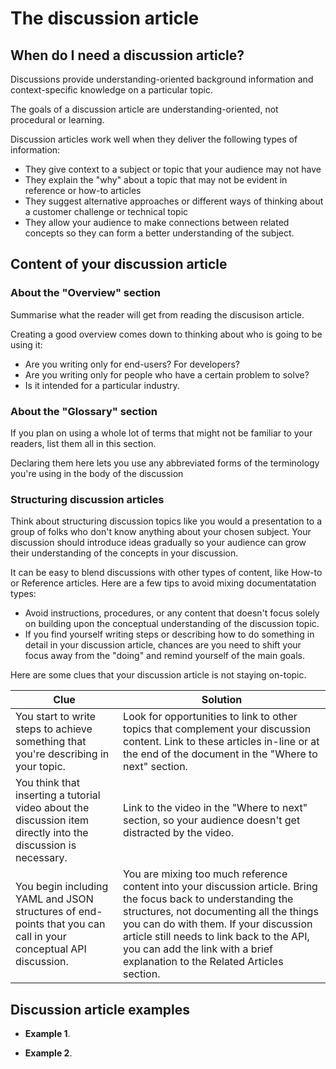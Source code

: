 # The discussion article

## When do I need a discussion article?

Discussions provide understanding-oriented background information and context-specific knowledge on a particular topic.

The goals of a discussion article are understanding-oriented, not procedural or learning.

Discussion articles work well when they deliver the following types of information:

* They give context to a subject or topic that your audience may not have
* They explain the "why" about a topic that may not be evident in reference or how-to articles
* They suggest alternative approaches or different ways of thinking about a customer challenge or technical topic
* They allow your audience to make connections between related concepts so they can form a better understanding of the subject.

## Content of your discussion article

### About the "Overview" section

Summarise what the reader will get from reading the discusison article.

Creating a good overview comes down to thinking about who is going to be using it:

* Are you writing only for end-users? For developers?
* Are you writing only for people who have a certain problem to solve?
* Is it intended for a particular industry.

### About the "Glossary" section

If you plan on using a whole lot of terms that might not be familiar to your readers, list them all in this section.

Declaring them here lets you use any abbreviated forms of the terminology you're using in the body of the discussion

### Structuring discussion articles

Think about structuring discussion topics like you would a presentation to a group of folks who don't know anything about your chosen subject.
Your discussion should introduce ideas gradually so your audience can grow their understanding of the concepts in your discussion.

It can be easy to blend discussions with other types of content, like How-to or Reference articles.
Here are a few tips to avoid mixing documentatation types:

* Avoid instructions, procedures, or any content that doesn't focus solely on building upon the conceptual understanding of the discussion topic.
* If you find yourself writing steps or describing how to do something in detail in your discussion article, chances are you need to shift your focus away from the "doing" and remind yourself of the main goals.

Here are some clues that your discussion article is not staying on-topic.

| Clue | Solution |
|-----------------------------------------------------------------------------------------------------------------|------------------------------------------------------------------------------------------------------------------------------------------------------------------------------------------------------------------------------------------------------------------------------------------------------------------------------------|
| You start to write steps to achieve something that you're describing in your topic. | Look for opportunities to link to other topics that complement your discussion content. Link to these articles in-line or at the end of the document in the "Where to next" section. |
| You think that inserting a tutorial video about the discussion item directly into the discussion is necessary. | Link to the video in the "Where to next" section, so your audience doesn't get distracted by the video. |
| You begin including YAML and JSON structures of end-points that you can call in your conceptual API discussion. | You are mixing too much reference content into your discussion article. Bring the focus back to understanding the structures, not documenting all the things you can do with them. If your discussion article still needs to link back to the API, you can add the link with a brief explanation to the Related Articles section.  |

## Discussion article examples

* **Example 1**.

* **Example 2**.
